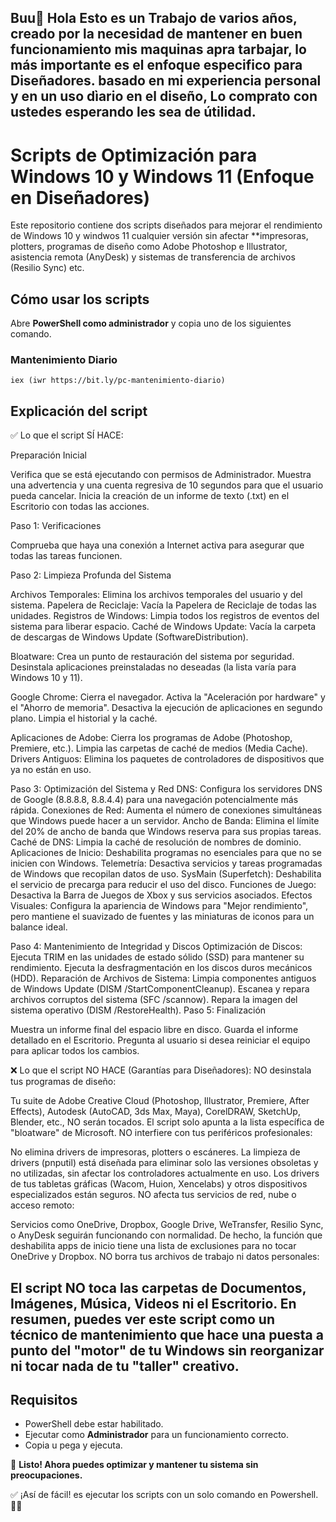 Buu👻 Hola Esto es un Trabajo de varios años,
creado por la necesidad de mantener en buen funcionamiento mis maquinas apra tarbajar,
lo más importante es el enfoque especifico para Diseñadores.
basado en mi experiencia personal y en un uso dìario en el diseño,
Lo comprato con ustedes esperando les sea de útilidad.
---
# Scripts de Optimización para Windows 10 y Windows 11 (Enfoque en Diseñadores)

Este repositorio contiene dos scripts
diseñados para mejorar el rendimiento de Windows 10 y windwos 11 cualquier versión
sin afectar **impresoras, plotters, programas de diseño como Adobe Photoshop e Illustrator, asistencia remota (AnyDesk) y sistemas de transferencia de archivos (Resilio Sync) etc.  

## **Cómo usar los scripts**  

Abre **PowerShell como administrador** y copia uno de los siguientes comando.  

### **Mantenimiento Diario**  
```
iex (iwr https://bit.ly/pc-mantenimiento-diario)
```


## **Explicación del script**  

✅ Lo que el script SÍ HACE:

Preparación Inicial

Verifica que se está ejecutando con permisos de Administrador.
Muestra una advertencia y una cuenta regresiva de 10 segundos para que el usuario pueda cancelar.
Inicia la creación de un informe de texto (.txt) en el Escritorio con todas las acciones.

Paso 1: Verificaciones

Comprueba que haya una conexión a Internet activa para asegurar que todas las tareas funcionen.

Paso 2: Limpieza Profunda del Sistema

Archivos Temporales: Elimina los archivos temporales del usuario y del sistema.
Papelera de Reciclaje: Vacía la Papelera de Reciclaje de todas las unidades.
Registros de Windows: Limpia todos los registros de eventos del sistema para liberar espacio.
Caché de Windows Update: Vacía la carpeta de descargas de Windows Update (SoftwareDistribution).

Bloatware:
Crea un punto de restauración del sistema por seguridad.
Desinstala aplicaciones preinstaladas no deseadas (la lista varía para Windows 10 y 11).

Google Chrome:
Cierra el navegador.
Activa la "Aceleración por hardware" y el "Ahorro de memoria".
Desactiva la ejecución de aplicaciones en segundo plano.
Limpia el historial y la caché.

Aplicaciones de Adobe:
Cierra los programas de Adobe (Photoshop, Premiere, etc.).
Limpia las carpetas de caché de medios (Media Cache).
Drivers Antiguos: Elimina los paquetes de controladores de dispositivos que ya no están en uso.

Paso 3: Optimización del Sistema y Red
DNS: Configura los servidores DNS de Google (8.8.8.8, 8.8.4.4) para una navegación potencialmente más rápida.
Conexiones de Red: Aumenta el número de conexiones simultáneas que Windows puede hacer a un servidor.
Ancho de Banda: Elimina el límite del 20% de ancho de banda que Windows reserva para sus propias tareas.
Caché de DNS: Limpia la caché de resolución de nombres de dominio.
Aplicaciones de Inicio: Deshabilita programas no esenciales para que no se inicien con Windows.
Telemetría: Desactiva servicios y tareas programadas de Windows que recopilan datos de uso.
SysMain (Superfetch): Deshabilita el servicio de precarga para reducir el uso del disco.
Funciones de Juego: Desactiva la Barra de Juegos de Xbox y sus servicios asociados.
Efectos Visuales: Configura la apariencia de Windows para "Mejor rendimiento", pero mantiene el suavizado de fuentes y las miniaturas de iconos para un balance ideal.

Paso 4: Mantenimiento de Integridad y Discos
Optimización de Discos:
Ejecuta TRIM en las unidades de estado sólido (SSD) para mantener su rendimiento.
Ejecuta la desfragmentación en los discos duros mecánicos (HDD).
Reparación de Archivos de Sistema:
Limpia componentes antiguos de Windows Update (DISM /StartComponentCleanup).
Escanea y repara archivos corruptos del sistema (SFC /scannow).
Repara la imagen del sistema operativo (DISM /RestoreHealth).
Paso 5: Finalización

Muestra un informe final del espacio libre en disco.
Guarda el informe detallado en el Escritorio.
Pregunta al usuario si desea reiniciar el equipo para aplicar todos los cambios.

❌ Lo que el script NO HACE (Garantías para Diseñadores):
NO desinstala tus programas de diseño:

Tu suite de Adobe Creative Cloud (Photoshop, Illustrator, Premiere, After Effects), Autodesk (AutoCAD, 3ds Max, Maya), CorelDRAW, SketchUp, Blender, etc., NO serán tocados. El script solo apunta a la lista específica de "bloatware" de Microsoft.
NO interfiere con tus periféricos profesionales:

No elimina drivers de impresoras, plotters o escáneres. La limpieza de drivers (pnputil) está diseñada para eliminar solo las versiones obsoletas y no utilizadas, sin afectar los controladores actualmente en uso.
Los drivers de tus tabletas gráficas (Wacom, Huion, Xencelabs) y otros dispositivos especializados están seguros.
NO afecta tus servicios de red, nube o acceso remoto:

Servicios como OneDrive, Dropbox, Google Drive, WeTransfer, Resilio Sync, o AnyDesk seguirán funcionando con normalidad. De hecho, la función que deshabilita apps de inicio tiene una lista de exclusiones para no tocar OneDrive y Dropbox.
NO borra tus archivos de trabajo ni datos personales:

El script NO toca las carpetas de Documentos, Imágenes, Música, Videos ni el Escritorio.
En resumen, puedes ver este script como un técnico de mantenimiento que hace una puesta a punto del "motor" de tu Windows sin reorganizar ni tocar nada de tu "taller" creativo.
---

## **Requisitos**  
- PowerShell debe estar habilitado.  
- Ejecutar como **Administrador** para un funcionamiento correcto.
- Copia u pega y ejecuta. 

🚀 **Listo! Ahora puedes optimizar y mantener tu sistema sin preocupaciones.**   

✅ ¡Así de fácil! es ejecutar los scripts con un solo comando en Powershell. 🚀😃
